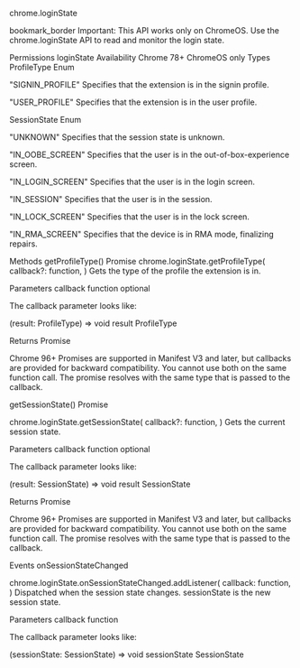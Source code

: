 chrome.loginState 

bookmark_border
Important: This API works only on ChromeOS.
Use the chrome.loginState API to read and monitor the login state.

Permissions
loginState
Availability
Chrome 78+ ChromeOS only
Types
ProfileType
Enum

"SIGNIN_PROFILE"
Specifies that the extension is in the signin profile.

"USER_PROFILE"
Specifies that the extension is in the user profile.

SessionState
Enum

"UNKNOWN"
Specifies that the session state is unknown.

"IN_OOBE_SCREEN"
Specifies that the user is in the out-of-box-experience screen.

"IN_LOGIN_SCREEN"
Specifies that the user is in the login screen.

"IN_SESSION"
Specifies that the user is in the session.

"IN_LOCK_SCREEN"
Specifies that the user is in the lock screen.

"IN_RMA_SCREEN"
Specifies that the device is in RMA mode, finalizing repairs.

Methods
getProfileType()
Promise
chrome.loginState.getProfileType(
  callback?: function,
)
Gets the type of the profile the extension is in.

Parameters
callback
function optional

The callback parameter looks like:

(result: ProfileType) => void
result
ProfileType

Returns
Promise<ProfileType>

Chrome 96+
Promises are supported in Manifest V3 and later, but callbacks are provided for backward compatibility. You cannot use both on the same function call. The promise resolves with the same type that is passed to the callback.

getSessionState()
Promise

chrome.loginState.getSessionState(
  callback?: function,
)
Gets the current session state.

Parameters
callback
function optional

The callback parameter looks like:


(result: SessionState) => void
result
SessionState

Returns
Promise<SessionState>

Chrome 96+
Promises are supported in Manifest V3 and later, but callbacks are provided for backward compatibility. You cannot use both on the same function call. The promise resolves with the same type that is passed to the callback.

Events
onSessionStateChanged

chrome.loginState.onSessionStateChanged.addListener(
  callback: function,
)
Dispatched when the session state changes. sessionState is the new session state.

Parameters
callback
function

The callback parameter looks like:


(sessionState: SessionState) => void
sessionState
SessionState
